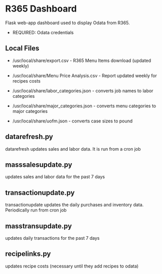 # R365 Dashboard

Flask web-app dashboard used to display Odata from R365.

- REQUIRED: Odata credentials

## Local Files

- /usr/local/share/export.csv - R365 Menu Items download (updated weekly)
- /usr/local/share/Menu Price Analysis.csv - Report updated weekly for recipes costs

- /usr/local/share/labor_categories.json - converts job names to labor categories
- /usr/local/share/major_categories.json - converts menu categories to major categories
- /usr/local/share/uofm.json - converts case sizes to pound

## datarefresh.py

datarefresh updates sales and labor data. It is run from a cron job

## masssalesupdate.py

updates sales and labor data for the past 7 days

## transactionupdate.py

transactionupdate updates the daily purchases and inventory data. Periodically run from cron job

## masstransupdate.py

updates daily transactions for the past 7 days

## recipelinks.py

updates recipe costs (necessary until they add recipes to odata)
